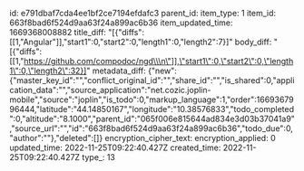 id: e791dbaf7cda4ee1bf2ce7194efdafc3
parent_id: 
item_type: 1
item_id: 663f8bad6f524d9aa63f24a899ac6b36
item_updated_time: 1669368008882
title_diff: "[{\"diffs\":[[1,\"Angular\"]],\"start1\":0,\"start2\":0,\"length1\":0,\"length2\":7}]"
body_diff: "[{\"diffs\":[[1,\"https://github.com/compodoc/ngd\\\n\"]],\"start1\":0,\"start2\":0,\"length1\":0,\"length2\":32}]"
metadata_diff: {"new":{"master_key_id":"","conflict_original_id":"","share_id":"","is_shared":0,"application_data":"","source_application":"net.cozic.joplin-mobile","source":"joplin","is_todo":0,"markup_language":1,"order":1669367996444,"latitude":"44.14850167","longitude":"10.38576833","todo_completed":0,"altitude":"8.1000","parent_id":"065f006e815644ad834e3d03b37041a9","source_url":"","id":"663f8bad6f524d9aa63f24a899ac6b36","todo_due":0,"author":""},"deleted":[]}
encryption_cipher_text: 
encryption_applied: 0
updated_time: 2022-11-25T09:22:40.427Z
created_time: 2022-11-25T09:22:40.427Z
type_: 13